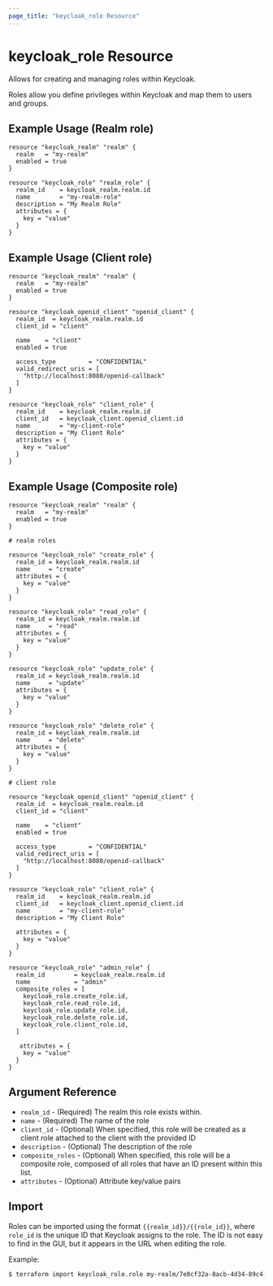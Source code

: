 ```yaml
---
page_title: "keycloak_role Resource"
---
```


# keycloak\_role Resource

Allows for creating and managing roles within Keycloak.

Roles allow you define privileges within Keycloak and map them to users and groups.

## Example Usage (Realm role)

```hcl
resource "keycloak_realm" "realm" {
  realm   = "my-realm"
  enabled = true
}

resource "keycloak_role" "realm_role" {
  realm_id    = keycloak_realm.realm.id
  name        = "my-realm-role"
  description = "My Realm Role"
  attributes = {
    key = "value"
  }
}
```

## Example Usage (Client role)

```hcl
resource "keycloak_realm" "realm" {
  realm   = "my-realm"
  enabled = true
}

resource "keycloak_openid_client" "openid_client" {
  realm_id  = keycloak_realm.realm.id
  client_id = "client"

  name    = "client"
  enabled = true

  access_type         = "CONFIDENTIAL"
  valid_redirect_uris = [
    "http://localhost:8080/openid-callback"
  ]
}

resource "keycloak_role" "client_role" {
  realm_id    = keycloak_realm.realm.id
  client_id   = keycloak_client.openid_client.id
  name        = "my-client-role"
  description = "My Client Role"
  attributes = {
    key = "value"
  }
}
```

## Example Usage (Composite role)

```hcl
resource "keycloak_realm" "realm" {
  realm   = "my-realm"
  enabled = true
}

# realm roles

resource "keycloak_role" "create_role" {
  realm_id = keycloak_realm.realm.id
  name     = "create"
  attributes = {
    key = "value"
  }
}

resource "keycloak_role" "read_role" {
  realm_id = keycloak_realm.realm.id
  name     = "read"
  attributes = {
    key = "value"
  }
}

resource "keycloak_role" "update_role" {
  realm_id = keycloak_realm.realm.id
  name     = "update"
  attributes = {
    key = "value"
  }
}

resource "keycloak_role" "delete_role" {
  realm_id = keycloak_realm.realm.id
  name     = "delete"
  attributes = {
    key = "value"
  }
}

# client role

resource "keycloak_openid_client" "openid_client" {
  realm_id  = keycloak_realm.realm.id
  client_id = "client"

  name    = "client"
  enabled = true

  access_type         = "CONFIDENTIAL"
  valid_redirect_uris = [
    "http://localhost:8080/openid-callback"
  ]
}

resource "keycloak_role" "client_role" {
  realm_id    = keycloak_realm.realm.id
  client_id   = keycloak_client.openid_client.id
  name        = "my-client-role"
  description = "My Client Role"

  attributes = {
    key = "value"
  }
}

resource "keycloak_role" "admin_role" {
  realm_id        = keycloak_realm.realm.id
  name            = "admin"
  composite_roles = [
    keycloak_role.create_role.id,
    keycloak_role.read_role.id,
    keycloak_role.update_role.id,
    keycloak_role.delete_role.id,
    keycloak_role.client_role.id,
  ]

   attributes = {
    key = "value"
  }
}
```

## Argument Reference

- `realm_id` - (Required) The realm this role exists within.
- `name` - (Required) The name of the role
- `client_id` - (Optional) When specified, this role will be created as a client role attached to the client with the provided ID
- `description` - (Optional) The description of the role
- `composite_roles` - (Optional) When specified, this role will be a composite role, composed of all roles that have an ID present within this list.
- `attributes` - (Optional) Attribute key/value pairs 


## Import

Roles can be imported using the format `{{realm_id}}/{{role_id}}`, where `role_id` is the unique ID that Keycloak assigns
to the role. The ID is not easy to find in the GUI, but it appears in the URL when editing the role.

Example:

```bash
$ terraform import keycloak_role.role my-realm/7e8cf32a-8acb-4d34-89c4-04fb1d10ccad
```
